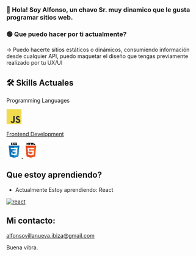 ### 👋 Hola! Soy Alfonso, un chavo Sr. muy dinamico que le gusta programar sitios web.

### 🟢 Que puedo hacer por ti actualmente?

-> Puedo hacerte sitios estáticos o dinámicos, consumiendo información desde cualquier API, puedo maquetar el diseño que tengas previamente realizado por tu UX/UI

## 🛠 Skills Actuales
  <p>Programming Languages</p>
 
<a href="https://developer.mozilla.org/en-US/docs/Web/JavaScript" target="_blank" rel="noreferrer"> <img src="https://raw.githubusercontent.com/devicons/devicon/master/icons/javascript/javascript-original.svg" alt="javascript" width="40" height="40"/>
 
  <p>Frontend Development</p>
  
<img src="https://raw.githubusercontent.com/devicons/devicon/master/icons/css3/css3-original-wordmark.svg" alt="css3" width="40" height="40"/> </a> <img src="https://raw.githubusercontent.com/devicons/devicon/master/icons/html5/html5-original-wordmark.svg" alt="html5" width="40" height="40"/> 

## Que estoy aprendiendo?

- Actualmente Estoy aprendiendo: React

<a href='https://reactjs.org/' target="_blank" rel="noreferrer">
<img src='https://avatars.githubusercontent.com/u/6412038?s=200&v=4' alt="react" width="40" height="40"/>
</a>

## Mi contacto:

<a href='mailto:alfonsovillanueva.ibiza@gmail.com' target="_blank" rel="noreferrer">alfonsovillanueva.ibiza@gmail.com</a>

Buena vibra.
